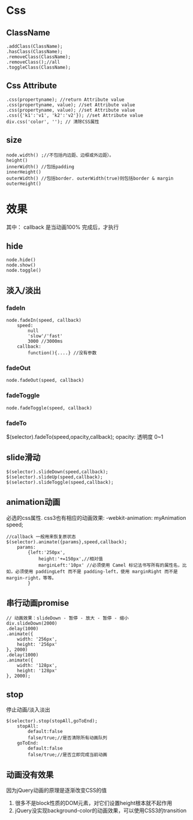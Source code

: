 # Css

## ClassName

	.addClass(ClassName);
	.hasClass(ClassName);
	.removeClass(ClassName);
	.removeClass();//all
	.toggleClass(ClassName);

## Css Attribute

	.css(propertyname); //return Attribute value
	.css(propertyname, value); //set Attribute value
	.css(propertyname, value); //set Attribute value
	.css({'k1':'v1', 'k2':'v2'}); //set Attribute value
    div.css('color', ''); // 清除CSS属性

## size

	node.width() ;//不包括内边距、边框或外边距）。
	height()
	innerWidth() //包括padding
	innerHeight()
	outerWidth() //包括border. outerWidth(true)则包括border & margin
	outerHeight()

# 效果

其中： callback 是当动画100% 完成后，才执行

## hide

	node.hide()
	node.show()
	node.toggle()

## 淡入/淡出

### fadeIn

	node.fadeIn(speed, callback)
		speed:
			null
			'slow'/'fast'
			3000 //3000ms
		callback:
			function(){....} //没有参数

### fadeOut

	node.fadeOut(speed, callback)

### fadeToggle

	node.fadeToggle(speed, callback)

### fadeTo
$(selector).fadeTo(speed,opacity,callback);
	opacity: 透明度
		0~1

## slide滑动
	$(selector).slideDown(speed,callback);
	$(selector).slideUp(speed,callback);
	$(selector).slideToggle(speed,callback);

## animation动画
必选的css属性. css3也有相应的动画效果: -webkit-animation: myAnimation speed;

    //callback 一般用来恢复原状态
	$(selector).animate({params},speed,callback);
		params:
			{left:'250px',
				height:'+=150px',//相对值
				marginLeft:'10px' //必须使用 Camel 标记法书写所有的属性名，比如，必须使用 paddingLeft 而不是 padding-left，使用 marginRight 而不是 margin-right，等等。
			}

## 串行动画promise

    // 动画效果：slideDown - 暂停 - 放大 - 暂停 - 缩小
    div.slideDown(2000)
    .delay(1000)
    .animate({
        width: '256px',
        height: '256px'
    }, 2000)
    .delay(1000)
    .animate({
        width: '128px',
        height: '128px'
    }, 2000);

## stop
停止动画/淡入淡出

	$(selector).stop(stopAll,goToEnd);
		stopAll:
			default:false
			false/true;//是否清除所有动画队列
		goToEnd:
			default:false
			false/true;//是否立即完成当前动画

## 动画没有效果
因为jQuery动画的原理是逐渐改变CSS的值
1. 很多不是block性质的DOM元素，对它们设置height根本就不起作用
2. jQuery没实现background-color的动画效果，可以使用CSS3的transition
